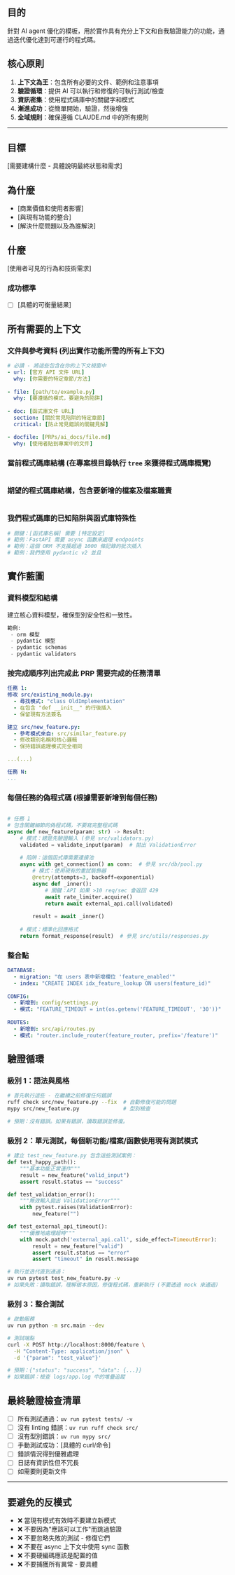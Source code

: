 ## 目的
針對 AI agent 優化的模板，用於實作具有充分上下文和自我驗證能力的功能，通過迭代優化達到可運行的程式碼。

## 核心原則
1. **上下文為王**：包含所有必要的文件、範例和注意事項
2. **驗證循環**：提供 AI 可以執行和修復的可執行測試/檢查
3. **資訊密集**：使用程式碼庫中的關鍵字和模式
4. **漸進成功**：從簡單開始，驗證，然後增強
5. **全域規則**：確保遵循 CLAUDE.md 中的所有規則

---

## 目標
[需要建構什麼 - 具體說明最終狀態和需求]

## 為什麼
- [商業價值和使用者影響]
- [與現有功能的整合]
- [解決什麼問題以及為誰解決]

## 什麼
[使用者可見的行為和技術需求]

### 成功標準
- [ ] [具體的可衡量結果]

## 所有需要的上下文

### 文件與參考資料 (列出實作功能所需的所有上下文)
```yaml
# 必讀 - 將這些包含在你的上下文視窗中
- url: [官方 API 文件 URL]
  why: [你需要的特定章節/方法]
  
- file: [path/to/example.py]
  why: [要遵循的模式，要避免的陷阱]
  
- doc: [函式庫文件 URL] 
  section: [關於常見陷阱的特定章節]
  critical: [防止常見錯誤的關鍵見解]

- docfile: [PRPs/ai_docs/file.md]
  why: [使用者貼到專案中的文件]

```

### 當前程式碼庫結構 (在專案根目錄執行 `tree` 來獲得程式碼庫概覽)
```bash

```

### 期望的程式碼庫結構，包含要新增的檔案及檔案職責
```bash

```

### 我們程式碼庫的已知陷阱與函式庫特殊性
```python
# 關鍵：[函式庫名稱] 需要 [特定設定]
# 範例：FastAPI 需要 async 函數來處理 endpoints
# 範例：這個 ORM 不支援超過 1000 條記錄的批次插入
# 範例：我們使用 pydantic v2 並且  
```

## 實作藍圖

### 資料模型和結構

建立核心資料模型，確保型別安全性和一致性。
```python
範例: 
 - orm 模型
 - pydantic 模型
 - pydantic schemas
 - pydantic validators

```

### 按完成順序列出完成此 PRP 需要完成的任務清單

```yaml
任務 1:
修改 src/existing_module.py:
  - 尋找模式: "class OldImplementation"
  - 在包含 "def __init__" 的行後插入
  - 保留現有方法簽名

建立 src/new_feature.py:
  - 參考模式來自: src/similar_feature.py
  - 修改類別名稱和核心邏輯
  - 保持錯誤處理模式完全相同

...(...)

任務 N:
...

```

### 每個任務的偽程式碼 (根據需要新增到每個任務)
```python

# 任務 1
# 包含關鍵細節的偽程式碼，不要寫完整程式碼
async def new_feature(param: str) -> Result:
    # 模式：總是先驗證輸入 (參見 src/validators.py)
    validated = validate_input(param)  # 拋出 ValidationError
    
    # 陷阱：這個函式庫需要連接池
    async with get_connection() as conn:  # 參見 src/db/pool.py
        # 模式：使用現有的重試裝飾器
        @retry(attempts=3, backoff=exponential)
        async def _inner():
            # 關鍵：API 如果 >10 req/sec 會返回 429
            await rate_limiter.acquire()
            return await external_api.call(validated)
        
        result = await _inner()
    
    # 模式：標準化回應格式
    return format_response(result)  # 參見 src/utils/responses.py
```

### 整合點
```yaml
DATABASE:
  - migration: "在 users 表中新增欄位 'feature_enabled'"
  - index: "CREATE INDEX idx_feature_lookup ON users(feature_id)"
  
CONFIG:
  - 新增到: config/settings.py
  - 模式: "FEATURE_TIMEOUT = int(os.getenv('FEATURE_TIMEOUT', '30'))"
  
ROUTES:
  - 新增到: src/api/routes.py  
  - 模式: "router.include_router(feature_router, prefix='/feature')"
```

## 驗證循環

### 級別 1：語法與風格
```bash
# 首先執行這些 - 在繼續之前修復任何錯誤
ruff check src/new_feature.py --fix  # 自動修復可能的問題
mypy src/new_feature.py              # 型別檢查

# 預期：沒有錯誤。如果有錯誤，讀取錯誤並修復。
```

### 級別 2：單元測試，每個新功能/檔案/函數使用現有測試模式
```python
# 建立 test_new_feature.py 包含這些測試案例：
def test_happy_path():
    """基本功能正常運作"""
    result = new_feature("valid_input")
    assert result.status == "success"

def test_validation_error():
    """無效輸入拋出 ValidationError"""
    with pytest.raises(ValidationError):
        new_feature("")

def test_external_api_timeout():
    """優雅地處理超時"""
    with mock.patch('external_api.call', side_effect=TimeoutError):
        result = new_feature("valid")
        assert result.status == "error"
        assert "timeout" in result.message
```

```bash
# 執行並迭代直到通過：
uv run pytest test_new_feature.py -v
# 如果失敗：讀取錯誤，理解根本原因，修復程式碼，重新執行 (不要透過 mock 來通過)
```

### 級別 3：整合測試
```bash
# 啟動服務
uv run python -m src.main --dev

# 測試端點
curl -X POST http://localhost:8000/feature \
  -H "Content-Type: application/json" \
  -d '{"param": "test_value"}'

# 預期：{"status": "success", "data": {...}}
# 如果錯誤：檢查 logs/app.log 中的堆疊追蹤
```

## 最終驗證檢查清單
- [ ] 所有測試通過：`uv run pytest tests/ -v`
- [ ] 沒有 linting 錯誤：`uv run ruff check src/`
- [ ] 沒有型別錯誤：`uv run mypy src/`
- [ ] 手動測試成功：[具體的 curl/命令]
- [ ] 錯誤情況得到優雅處理
- [ ] 日誌有資訊性但不冗長
- [ ] 如需要則更新文件

---

## 要避免的反模式
- ❌ 當現有模式有效時不要建立新模式
- ❌ 不要因為"應該可以工作"而跳過驗證
- ❌ 不要忽略失敗的測試 - 修復它們
- ❌ 不要在 async 上下文中使用 sync 函數
- ❌ 不要硬編碼應該是配置的值
- ❌ 不要捕獲所有異常 - 要具體